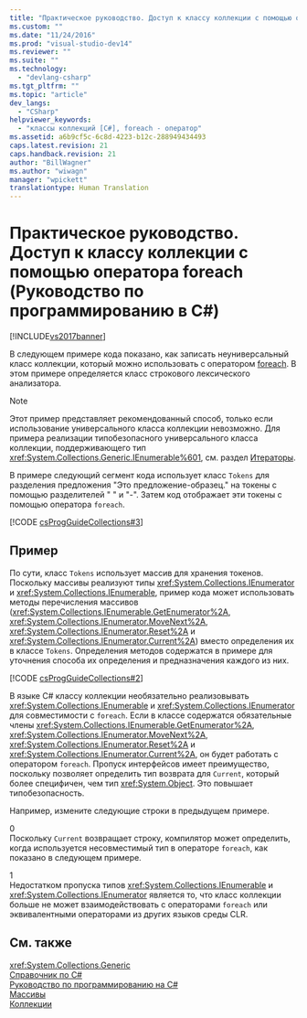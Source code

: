 ```yaml
---
title: "Практическое руководство. Доступ к классу коллекции с помощью оператора foreach (Руководство по программированию в C#) | Microsoft Docs"
ms.custom: ""
ms.date: "11/24/2016"
ms.prod: "visual-studio-dev14"
ms.reviewer: ""
ms.suite: ""
ms.technology: 
  - "devlang-csharp"
ms.tgt_pltfrm: ""
ms.topic: "article"
dev_langs: 
  - "CSharp"
helpviewer_keywords: 
  - "классы коллекций [C#], foreach - оператор"
ms.assetid: a6b9cf5c-6c8d-4223-b12c-288949434493
caps.latest.revision: 21
caps.handback.revision: 21
author: "BillWagner"
ms.author: "wiwagn"
manager: "wpickett"
translationtype: Human Translation
---
```

# Практическое руководство. Доступ к классу коллекции с помощью оператора foreach (Руководство по программированию в C#)
[!INCLUDE[vs2017banner](../../../csharp/includes/vs2017banner.md)]

В следующем примере кода показано, как записать неуниверсальный класс коллекции, который можно использовать с оператором [foreach](../../../csharp/language-reference/keywords/foreach-in.md).  В этом примере определяется класс строкового лексического анализатора.  
  
> [!NOTE]
>  Этот пример представляет рекомендованный способ, только если использование универсального класса коллекции невозможно.  Для примера реализации типобезопасного универсального класса коллекции, поддерживающего тип <xref:System.Collections.Generic.IEnumerable%601>, см. раздел [Итераторы](../Topic/Iterators%20\(C%23%20and%20Visual%20Basic\).md).  
  
 В примере следующий сегмент кода использует класс `Tokens` для разделения предложения "Это предложение\-образец." на токены с помощью разделителей " " и "\-".  Затем код отображает эти токены с помощью оператора `foreach`.  
  
 [!CODE [csProgGuideCollections#3](../CodeSnippet/VS_Snippets_VBCSharp/csProgGuideCollections#3)]  
  
## Пример  
 По сути, класс `Tokens` использует массив для хранения токенов.  Поскольку массивы реализуют типы <xref:System.Collections.IEnumerator> и <xref:System.Collections.IEnumerable>, пример кода может использовать методы перечисления массивов \(<xref:System.Collections.IEnumerable.GetEnumerator%2A>, <xref:System.Collections.IEnumerator.MoveNext%2A>, <xref:System.Collections.IEnumerator.Reset%2A> и <xref:System.Collections.IEnumerator.Current%2A>\) вместо определения их в классе `Tokens`.  Определения методов содержатся в примере для уточнения способа их определения и предназначения каждого из них.  
  
 [!CODE [csProgGuideCollections#2](../CodeSnippet/VS_Snippets_VBCSharp/csProgGuideCollections#2)]  
  
 В языке C\# классу коллекции необязательно реализовывать <xref:System.Collections.IEnumerable> и <xref:System.Collections.IEnumerator> для совместимости с `foreach`.  Если в классе содержатся обязательные члены <xref:System.Collections.IEnumerable.GetEnumerator%2A>, <xref:System.Collections.IEnumerator.MoveNext%2A>, <xref:System.Collections.IEnumerator.Reset%2A> и <xref:System.Collections.IEnumerator.Current%2A>, он будет работать с оператором `foreach`.  Пропуск интерфейсов имеет преимущество, поскольку позволяет определить тип возврата для `Current`, который более специфичен, чем тип <xref:System.Object>.  Это повышает типобезопасность.  
  
 Например, измените следующие строки в предыдущем примере.  
  
<CodeContentPlaceHolder>0</CodeContentPlaceHolder>  
 Поскольку `Current` возвращает строку, компилятор может определить, когда используется несовместимый тип в операторе `foreach`, как показано в следующем примере.  
  
<CodeContentPlaceHolder>1</CodeContentPlaceHolder>  
 Недостатком пропуска типов <xref:System.Collections.IEnumerable> и <xref:System.Collections.IEnumerator> является то, что класс коллекции больше не может взаимодействовать с операторами `foreach` или эквивалентными операторами из других языков среды CLR.  
  
## См. также  
 <xref:System.Collections.Generic>   
 [Справочник по C\#](../../../csharp/language-reference/index.md)   
 [Руководство по программированию на C\#](../../../csharp/programming-guide/index.md)   
 [Массивы](../../../csharp/programming-guide/arrays/index.md)   
 [Коллекции](../Topic/Collections%20\(C%23%20and%20Visual%20Basic\).md)